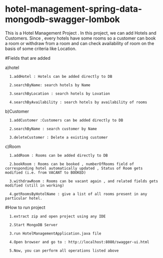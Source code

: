 # hotel-management-spring-data-mongodb-swagger-lombok
This is a Hotel Management Project . In this project, we can add Hotels and Customers. Since , every hotels have some rooms so a customer can book a room or withdraw from a 
room and can check availability of room on the basis of some criteria like Location.


#Fields that are added 

  a)hotel
  
      1.addHotel : Hotels can be added directly to DB 
      
      2.searchByName: search hotels by Name
      
      3.searchByLocation : search hotels by Lovation
      
      4.searchByAvailability : search hotels by availability of rooms
      
      
  b)Customer
  
      1.addCustomer :Customers can be added directly to DB
      
      2.searchByName : search customer by Name
      
      3.deleteCustomer : Delete a existing customer
      
   
   c)Room
   
      1.addRoom : Rooms can be added directly to DB
      
      2.bookRoom : Rooms can be booked , numberOfRooms field of corresponding hotel automatically updated , Status of Room gets modified (i.e. from VACANT to BOOKED)
      
      3.withdrawRoom : Rooms can be vacant again , and related fields gets modified (still in working)
      
      4.getRoomsByHotelName : give a list of all rooms present in any particular hotel.
      
      
      
 #How to run project
 
      1.extract zip and open project using any IDE
      
      2.Start MongoDB Server
      
      3.run HotelManagementApplication.java file
      
      4.Open browser and go to : http://localhost:8080/swagger-ui.html
      
      5.Now, you can perform all operations listed above
